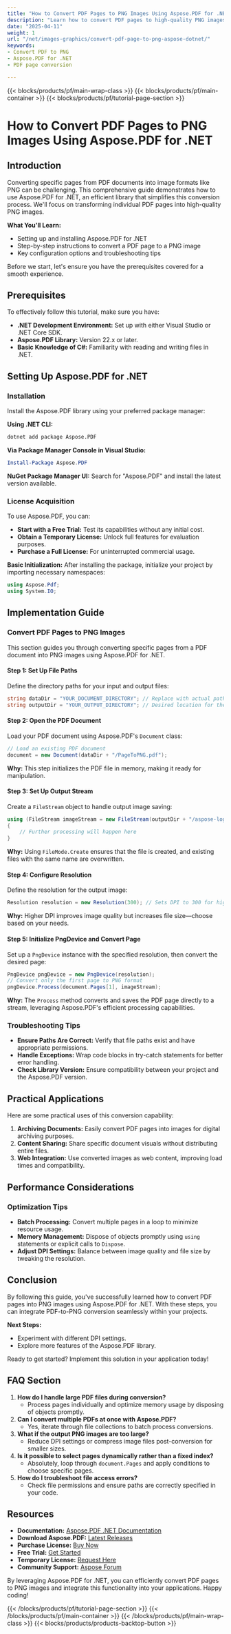```yaml
---
title: "How to Convert PDF Pages to PNG Images Using Aspose.PDF for .NET"
description: "Learn how to convert PDF pages to high-quality PNG images using Aspose.PDF for .NET. Follow this step-by-step guide with code examples and best practices."
date: "2025-04-11"
weight: 1
url: "/net/images-graphics/convert-pdf-page-to-png-aspose-dotnet/"
keywords:
- Convert PDF to PNG
- Aspose.PDF for .NET
- PDF page conversion

---
```


{{< blocks/products/pf/main-wrap-class >}}
{{< blocks/products/pf/main-container >}}
{{< blocks/products/pf/tutorial-page-section >}}


# How to Convert PDF Pages to PNG Images Using Aspose.PDF for .NET

## Introduction

Converting specific pages from PDF documents into image formats like PNG can be challenging. This comprehensive guide demonstrates how to use Aspose.PDF for .NET, an efficient library that simplifies this conversion process. We'll focus on transforming individual PDF pages into high-quality PNG images.

**What You'll Learn:**
- Setting up and installing Aspose.PDF for .NET
- Step-by-step instructions to convert a PDF page to a PNG image
- Key configuration options and troubleshooting tips

Before we start, let's ensure you have the prerequisites covered for a smooth experience.

## Prerequisites

To effectively follow this tutorial, make sure you have:
- **.NET Development Environment:** Set up with either Visual Studio or .NET Core SDK.
- **Aspose.PDF Library:** Version 22.x or later.
- **Basic Knowledge of C#:** Familiarity with reading and writing files in .NET.

## Setting Up Aspose.PDF for .NET

### Installation

Install the Aspose.PDF library using your preferred package manager:

**Using .NET CLI:**
```bash
dotnet add package Aspose.PDF
```

**Via Package Manager Console in Visual Studio:**
```powershell
Install-Package Aspose.PDF
```

**NuGet Package Manager UI:** 
Search for "Aspose.PDF" and install the latest version available.

### License Acquisition

To use Aspose.PDF, you can:
- **Start with a Free Trial:** Test its capabilities without any initial cost.
- **Obtain a Temporary License:** Unlock full features for evaluation purposes.
- **Purchase a Full License:** For uninterrupted commercial usage.

**Basic Initialization:**
After installing the package, initialize your project by importing necessary namespaces:
```csharp
using Aspose.Pdf;
using System.IO;
```

## Implementation Guide

### Convert PDF Pages to PNG Images

This section guides you through converting specific pages from a PDF document into PNG images using Aspose.PDF for .NET.

#### Step 1: Set Up File Paths

Define the directory paths for your input and output files:
```csharp
string dataDir = "YOUR_DOCUMENT_DIRECTORY"; // Replace with actual path to your PDF file
string outputDir = "YOUR_OUTPUT_DIRECTORY"; // Desired location for the PNG image
```

#### Step 2: Open the PDF Document

Load your PDF document using Aspose.PDF's `Document` class:
```csharp
// Load an existing PDF document
document = new Document(dataDir + "/PageToPNG.pdf");
```
**Why:** This step initializes the PDF file in memory, making it ready for manipulation.

#### Step 3: Set Up Output Stream

Create a `FileStream` object to handle output image saving:
```csharp
using (FileStream imageStream = new FileStream(outputDir + "/aspose-logo.png", FileMode.Create))
{
    // Further processing will happen here
}
```
**Why:** Using `FileMode.Create` ensures that the file is created, and existing files with the same name are overwritten.

#### Step 4: Configure Resolution

Define the resolution for the output image:
```csharp
Resolution resolution = new Resolution(300); // Sets DPI to 300 for high-quality images
```
**Why:** Higher DPI improves image quality but increases file size—choose based on your needs.

#### Step 5: Initialize PngDevice and Convert Page

Set up a `PngDevice` instance with the specified resolution, then convert the desired page:
```csharp
PngDevice pngDevice = new PngDevice(resolution);
// Convert only the first page to PNG format
pngDevice.Process(document.Pages[1], imageStream);
```
**Why:** The `Process` method converts and saves the PDF page directly to a stream, leveraging Aspose.PDF's efficient processing capabilities.

### Troubleshooting Tips

- **Ensure Paths Are Correct:** Verify that file paths exist and have appropriate permissions.
- **Handle Exceptions:** Wrap code blocks in try-catch statements for better error handling.
- **Check Library Version:** Ensure compatibility between your project and the Aspose.PDF version.

## Practical Applications

Here are some practical uses of this conversion capability:
1. **Archiving Documents:** Easily convert PDF pages into images for digital archiving purposes.
2. **Content Sharing:** Share specific document visuals without distributing entire files.
3. **Web Integration:** Use converted images as web content, improving load times and compatibility.

## Performance Considerations

### Optimization Tips
- **Batch Processing:** Convert multiple pages in a loop to minimize resource usage.
- **Memory Management:** Dispose of objects promptly using `using` statements or explicit calls to `Dispose`.
- **Adjust DPI Settings:** Balance between image quality and file size by tweaking the resolution.

## Conclusion

By following this guide, you've successfully learned how to convert PDF pages into PNG images using Aspose.PDF for .NET. With these steps, you can integrate PDF-to-PNG conversion seamlessly within your projects.

**Next Steps:**
- Experiment with different DPI settings.
- Explore more features of the Aspose.PDF library.

Ready to get started? Implement this solution in your application today!

## FAQ Section

1. **How do I handle large PDF files during conversion?**
   - Process pages individually and optimize memory usage by disposing of objects promptly.
2. **Can I convert multiple PDFs at once with Aspose.PDF?**
   - Yes, iterate through file collections to batch process conversions.
3. **What if the output PNG images are too large?**
   - Reduce DPI settings or compress image files post-conversion for smaller sizes.
4. **Is it possible to select pages dynamically rather than a fixed index?**
   - Absolutely, loop through `document.Pages` and apply conditions to choose specific pages.
5. **How do I troubleshoot file access errors?**
   - Check file permissions and ensure paths are correctly specified in your code.

## Resources

- **Documentation:** [Aspose.PDF .NET Documentation](https://reference.aspose.com/pdf/net/)
- **Download Aspose.PDF:** [Latest Releases](https://releases.aspose.com/pdf/net/)
- **Purchase License:** [Buy Now](https://purchase.aspose.com/buy)
- **Free Trial:** [Get Started](https://releases.aspose.com/pdf/net/)
- **Temporary License:** [Request Here](https://purchase.aspose.com/temporary-license/)
- **Community Support:** [Aspose Forum](https://forum.aspose.com/c/pdf/10)

By leveraging Aspose.PDF for .NET, you can efficiently convert PDF pages to PNG images and integrate this functionality into your applications. Happy coding!


{{< /blocks/products/pf/tutorial-page-section >}}
{{< /blocks/products/pf/main-container >}}
{{< /blocks/products/pf/main-wrap-class >}}
{{< blocks/products/products-backtop-button >}}

